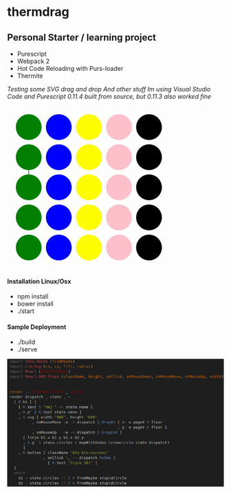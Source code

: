 # thermdrag

## Personal Starter / learning project

* Purescript
* Webpack 2
* Hot Code Reloading with Purs-loader 
* Thermite

_Testing some SVG drag and drop_
_And other stuff_
_Im using Visual Studio Code and Purescript 0.11.4 built from source, but 0.11.3 also worked fine_

![alt tag](https://raw.githubusercontent.com/Rockfordal/thermdrag/master/images/dragndrop.png)

#### Installation Linux/Osx
* npm install
* bower install
* ./start

#### Sample Deployment
* ./build
* ./serve

![alt tag](https://raw.githubusercontent.com/Rockfordal/thermdrag/master/images/code.png)